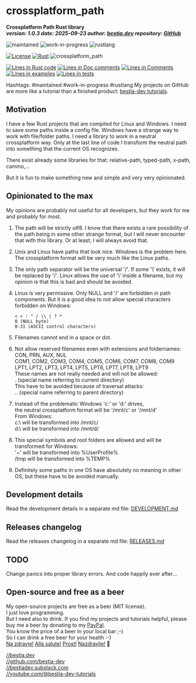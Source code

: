 <!-- markdownlint-disable MD041 -->
[//]: # (auto_md_to_doc_comments segment start A)

# crossplatform_path

[//]: # (auto_cargo_toml_to_md start)

**Crossplatform Path Rust library**  
***version: 1.0.3 date: 2025-09-23 author: [bestia.dev](https://bestia.dev) repository: [GitHub](https://github.com/bestia-dev/crossplatform_path)***

 ![maintained](https://img.shields.io/badge/maintained-green)
 ![work-in-progress](https://img.shields.io/badge/work_in_progress-yellow)
 ![rustlang](https://img.shields.io/badge/rustlang-orange)

[//]: # (auto_cargo_toml_to_md end)

  [![License](https://img.shields.io/badge/license-MIT-blue.svg)](https://github.com/bestia-dev/crossplatform_path/blob/main/LICENSE)
  [![Rust](https://github.com/bestia-dev/crossplatform_path/workflows/rust_fmt_auto_build_test/badge.svg)](https://github.com/bestia-dev/crossplatform_path/)
  ![crossplatform_path](https://bestia.dev/webpage_hit_counter/get_svg_image/1320456497.svg)

[//]: # (auto_lines_of_code start)
[![Lines in Rust code](https://img.shields.io/badge/Lines_in_Rust-58-green.svg)](https://github.com/bestia-dev/crossplatform_path/)
[![Lines in Doc comments](https://img.shields.io/badge/Lines_in_Doc_comments-146-blue.svg)](https://github.com/bestia-dev/crossplatform_path/)
[![Lines in Comments](https://img.shields.io/badge/Lines_in_comments-28-purple.svg)](https://github.com/bestia-dev/crossplatform_path/)
[![Lines in examples](https://img.shields.io/badge/Lines_in_examples-23-yellow.svg)](https://github.com/bestia-dev/crossplatform_path/)
[![Lines in tests](https://img.shields.io/badge/Lines_in_tests-182-orange.svg)](https://github.com/bestia-dev/crossplatform_path/)

[//]: # (auto_lines_of_code end)

Hashtags: #maintained #work-in-progress #rustlang
My projects on GitHub are more like a tutorial than a finished product: [bestia-dev tutorials](https://github.com/bestia-dev/tutorials_rust_wasm).  

## Motivation

I have a few Rust projects that are compiled for Linux and Windows. I need to save some paths inside a config file. Windows have a strange way to work with file/folder paths. I need a library to work in a neutral crossplatform way. Only at the last line of code I transform the neutral path into something that the current OS recognizes.

There exist already some libraries for that: relative-path, typed-path, x-path, camino,...

But it is fun to make something new and simple and very very opinionated.

## Opinionated to the max

My opinions are probably not useful for all developers, but they work for me and probably for most.

1. The path will be strictly utf8. I know that there exists a rare possibility of the path being in some other strange format, but I will never encounter that with this library. Or at least, I will always avoid that.
2. Unix and Linux have paths that look nice. Windows is the problem here. The crossplatform format will be very much like the Linux paths.
3. The only path separator will be the universal '/'. If some '\\' exists, it will be replaced by '/'. Linux allows the use of '\\' inside a filename, but my opinion is that this is bad and should be avoided.
4. Linux is very permissive. Only NULL and '/' are forbidden in path components. But it is a good idea to not allow special characters forbidden on Windows:  

    ```text
    < > : " / \\ | ? *
    0 (NULL byte)
    0-31 (ASCII control characters)  
    ```
  
5. Filenames cannot end in a space or dot.
6. Not allow reserved filenames even with extensions and foldernames:  
   CON, PRN, AUX, NUL  
   COM1, COM2, COM3, COM4, COM5, COM6, COM7, COM8, COM9  
   LPT1, LPT2, LPT3, LPT4, LPT5, LPT6, LPT7, LPT8, LPT9  
   These names are not really needed and will not be allowed:  
   .  (special name referring to current directory)  
   This have to be avoided because of traversal attacks:  
   .. (special name referring to parent directory)  

7. Instead of the problematic Windows 'c:' or 'd:' drives,  
the neutral crossplatform format will be '/mnt/c' or '/mnt/d'  
   From Windows:  
   c:\\ will be transformed into /mnt/c/  
   d:\\ will be transformed into /mnt/d/  
8. This special symbols and root folders are allowed and will be transformed for Windows:  
   '~'    will be transformed into %UserProfile%  
   /tmp   will be transformed into %TEMP%  
9. Definitely some paths in one OS have absolutely no meaning in other OS, but these have to be avoided manually.

## Development details

Read the development details in a separate md file:
[DEVELOPMENT.md](DEVELOPMENT.md)

## Releases changelog

Read the releases changelog in a separate md file:
[RELEASES.md](RELEASES.md)

## TODO

Change panics into proper library errors.
And code happily ever after...

## Open-source and free as a beer

My open-source projects are free as a beer (MIT license).  
I just love programming.  
But I need also to drink. If you find my projects and tutorials helpful, please buy me a beer by donating to my [PayPal](https://paypal.me/LucianoBestia).  
You know the price of a beer in your local bar ;-)  
So I can drink a free beer for your health :-)  
[Na zdravje!](https://translate.google.com/?hl=en&sl=sl&tl=en&text=Na%20zdravje&op=translate) [Alla salute!](https://dictionary.cambridge.org/dictionary/italian-english/alla-salute) [Prost!](https://dictionary.cambridge.org/dictionary/german-english/prost) [Nazdravlje!](https://matadornetwork.com/nights/how-to-say-cheers-in-50-languages/) 🍻

[//bestia.dev](https://bestia.dev)  
[//github.com/bestia-dev](https://github.com/bestia-dev)  
[//bestiadev.substack.com](https://bestiadev.substack.com)  
[//youtube.com/@bestia-dev-tutorials](https://youtube.com/@bestia-dev-tutorials)  

[//]: # (auto_md_to_doc_comments segment end A)
